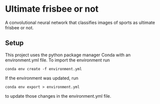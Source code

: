 # Ultimate frisbee or not
A convolutional neural network that classifies images of sports as ultimate frisbee or not.

## Setup
This project uses the python package manager Conda with an environment.yml file. To import the environment run
```
conda env create -f environment.yml
```
If the environment was updated, run
```
conda env export > environment.yml
```
to update those changes in the environment.yml file.
